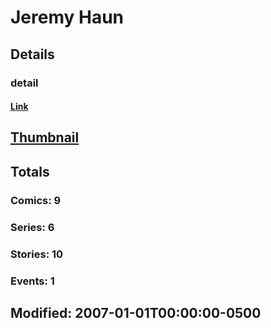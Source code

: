 # Jeremy  Haun 
## Details
### detail
#### [Link](http://marvel.com/comics/creators/1145/jeremy_haun?utm_campaign=apiRef&utm_source=225578a89fc76f3d20fbffda5d17a88d)
## [Thumbnail](http://i.annihil.us/u/prod/marvel/i/mg/b/40/image_not_available.jpg)
## Totals
### Comics: 9
### Series: 6
### Stories: 10
### Events: 1
## Modified: 2007-01-01T00:00:00-0500